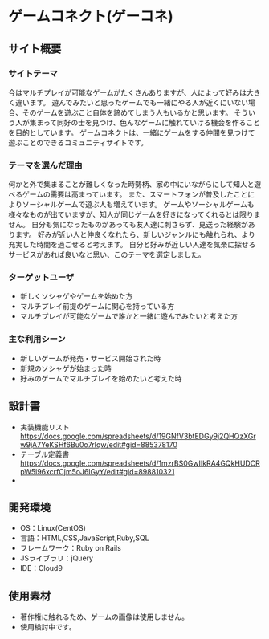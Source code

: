 #  ゲームコネクト(ゲーコネ) 

## サイト概要

### サイトテーマ
今はマルチプレイが可能なゲームがたくさんありますが、人によって好みは大きく違います。
遊んでみたいと思ったゲームでも一緒にやる人が近くにいない場合、そのゲームを遊ぶこと自体を諦めてしまう人もいるかと思います。
そういう人が集まって同好の士を見つけ、色んなゲームに触れていける機会を作ることを目的としています。
ゲームコネクトは、一緒にゲームをする仲間を見つけて遊ぶことのできるコミュニティサイトです。

### テーマを選んだ理由
何かと外で集まることが難しくなった時勢柄、家の中にいながらにして知人と遊べるゲームの需要は高まっています。
また、スマートフォンが普及したことによりソーシャルゲームで遊ぶ人も増えています。
ゲームやソーシャルゲームも様々なものが出ていますが、知人が同じゲームを好きになってくれるとは限りません。
自分も気になったものがあっても友人達に刺さらず、見送った経験があります。
好みが近い人と仲良くなれたら、新しいジャンルにも触れられ、より充実した時間を過ごせると考えます。
自分と好みが近しい人達を気楽に探せるサービスがあれば良いなと思い、このテーマを選定しました。

### ターゲットユーザ
- 新しくソシャゲやゲームを始めた方
- マルチプレイ前提のゲームに関心を持っている方
- マルチプレイが可能なゲームで誰かと一緒に遊んでみたいと考えた方

### 主な利用シーン
- 新しいゲームが発売・サービス開始された時
- 新規のソシャゲが始まった時
- 好みのゲームでマルチプレイを始めたいと考えた時

## 設計書
- 実装機能リスト https://docs.google.com/spreadsheets/d/19GNfV3btEDGy9j2QHQzXGrw9jA7YeKSHf6Bu0o7rIqw/edit#gid=885378170
- テーブル定義書 https://docs.google.com/spreadsheets/d/1mzrBS0GwIIkRA4GQkHUDCRpW5l96xcrfCjm5oJ6lGyY/edit#gid=898810321
- 

## 開発環境
- OS：Linux(CentOS)
- 言語：HTML,CSS,JavaScript,Ruby,SQL
- フレームワーク：Ruby on Rails
- JSライブラリ：jQuery
- IDE：Cloud9

## 使用素材
- 著作権に触れるため、ゲームの画像は使用しません。
- 使用検討中です。